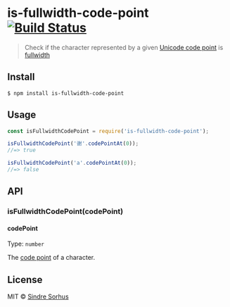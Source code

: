 # is-fullwidth-code-point [![Build Status](https://travis-ci.org/sindresorhus/is-fullwidth-code-point.svg?branch=master)](https://travis-ci.org/sindresorhus/is-fullwidth-code-point)
> Check if the character represented by a given [Unicode code point](https://en.wikipedia.org/wiki/Code_point) is [fullwidth](https://en.wikipedia.org/wiki/Halfwidth_and_fullwidth_forms)
## Install

```
$ npm install is-fullwidth-code-point
```
## Usage

```js
const isFullwidthCodePoint = require('is-fullwidth-code-point');

isFullwidthCodePoint('谢'.codePointAt(0));
//=> true

isFullwidthCodePoint('a'.codePointAt(0));
//=> false
```
## API

### isFullwidthCodePoint(codePoint)
#### codePoint

Type: `number`

The [code point](https://en.wikipedia.org/wiki/Code_point) of a character.
## License

MIT © [Sindre Sorhus](https://sindresorhus.com)
